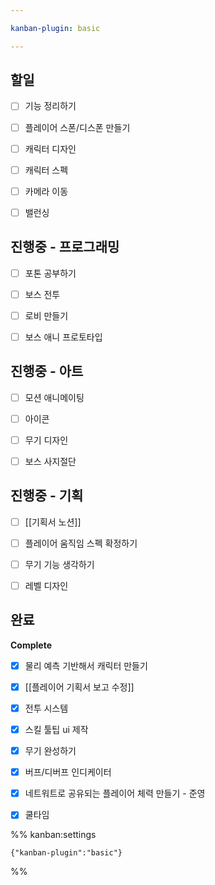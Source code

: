 ```yaml
---

kanban-plugin: basic

---
```


## 할일

- [ ] 기능 정리하기
- [ ] 플레이어 스폰/디스폰 만들기
- [ ] 캐릭터 디자인
- [ ] 캐릭터 스펙
- [ ] 카메라 이동
- [ ] 밸런싱


## 진행중 - 프로그래밍

- [ ] 포톤 공부하기
- [ ] 보스 전투
- [ ] 로비 만들기
- [ ] 보스 애니 프로토타입


## 진행중 - 아트

- [ ] 모션 애니메이팅
- [ ] 아이콘
- [ ] 무기 디자인
- [ ] 보스 사지절단


## 진행중 - 기획

- [ ] [[기획서 노션]]
- [ ] 플레이어 움직임 스펙 확정하기
- [ ] 무기 기능 생각하기
- [ ] 레벨 디자인


## 완료

**Complete**
- [x] 물리 예측 기반해서 캐릭터 만들기
- [x] [[플레이어 기획서 보고 수정]]
- [x] 전투 시스템
- [x] 스킬 툴팁 ui 제작
- [x] 무기 완성하기
- [x] 버프/디버프 인디케이터
- [x] 네트워트로 공유되는 플레이어 체력 만들기 - 준영
- [x] 쿨타임




%% kanban:settings
```
{"kanban-plugin":"basic"}
```
%%